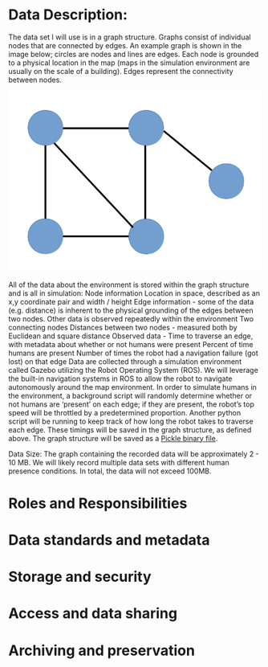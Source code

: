 # Data Description:

The data set I will use is in a graph structure. Graphs consist of individual nodes that are connected by edges. An example graph is shown in the image below; circles are nodes and lines are edges. Each  node is grounded to a physical location in the map (maps in the simulation environment are usually on the scale of a building). Edges represent the connectivity between nodes.

![basic graph structure](https://github.com/aanickelson/GRAD521_DMPNickelson_2021/blob/main/graph_structure.png?width=300)

All of the data about the environment is stored within the graph structure and is all in simulation:
Node information
Location in space, described as an x,y coordinate pair and width / height
Edge information - some of the data (e.g. distance) is inherent to the physical grounding of the edges between two nodes. Other data is observed repeatedly within the environment
Two connecting nodes
Distances between two nodes - measured both by Euclidean and square distance
Observed data - 
Time to traverse an edge, with metadata about whether or not humans were present
Percent of time humans are present
Number of times the robot had a navigation failure (got lost) on that edge
Data are collected through a simulation environment called Gazebo utilizing the Robot Operating System (ROS). We will leverage the built-in navigation systems in ROS to allow the robot to navigate autonomously around the map environment. In order to simulate humans in the environment, a background script will randomly determine whether or not humans are ‘present’ on each edge; if they are present, the robot’s top speed will be throttled by a predetermined proportion. Another python script will be running to keep track of how long the robot takes to traverse each edge. These timings will be saved in the graph structure, as defined above. The graph structure will be saved as a [Pickle binary file](https://docs.python.org/3/library/pickle.html).

Data Size:
The graph containing the recorded data will be approximately 2 - 10 MB. We will likely record multiple data sets with different human presence conditions. In total, the data will not exceed 100MB.


# Roles and Responsibilities

# Data standards and metadata

# Storage and security

# Access and data sharing

# Archiving and preservation
